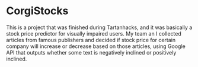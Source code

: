 # CorgiStocks
This is a project that was finished during Tartanhacks, and it was basically a stock price predictor for visually impaired users. My team an I collected articles from
famous publishers and decided if stock price for certain company will increase or decrease based on those articles, using Google API that outputs whether some text is
negatively inclined or positively inclined.
